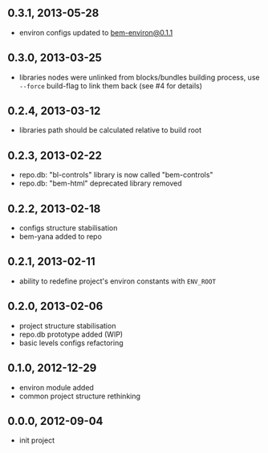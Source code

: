 
0.3.1, 2013-05-28
-----------------

  - environ configs updated to bem-environ@0.1.1

0.3.0, 2013-03-25
-----------------

  - libraries nodes were unlinked from blocks/bundles building process,
  use `--force` build-flag to link them back (see #4 for details)

0.2.4, 2013-03-12
-----------------

  - libraries path should be calculated relative to build root

0.2.3, 2013-02-22
-----------------

  - repo.db: "bl-controls" library is now called "bem-controls"
  - repo.db: "bem-html" deprecated library removed

0.2.2, 2013-02-18
-----------------

  - configs structure stabilisation
  - bem-yana added to repo

0.2.1, 2013-02-11
-----------------

  - ability to redefine project's environ constants with `ENV_ROOT`

0.2.0, 2013-02-06
-----------------

  - project structure stabilisation
  - repo.db prototype added (WIP)
  - basic levels configs refactoring

0.1.0, 2012-12-29
-----------------

  - environ module added
  - common project structure rethinking

0.0.0, 2012-09-04
-----------------

  - init project

